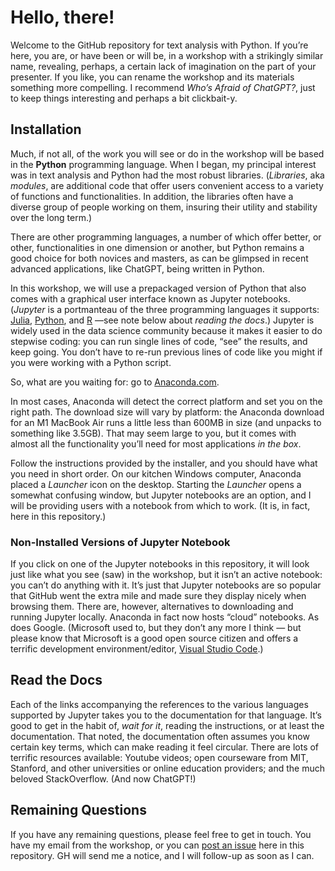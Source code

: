 # Hello, there!

Welcome to the GitHub repository for text analysis with Python. If you’re here, you are, or have been or will be, in a workshop with a strikingly similar name, revealing, perhaps, a certain lack of imagination on the part of your presenter. If you like, you can rename the workshop and its materials something more compelling. I recommend *Who’s Afraid of ChatGPT?*, just to keep things interesting and perhaps a bit clickbait-y. 

## Installation

Much, if not all, of the work you will see or do in the workshop will be based in the **Python** programming language. When I began, my principal interest was in text analysis and Python had the most robust libraries. (*Libraries*, aka *modules*, are additional code that offer users convenient access to a variety of functions and functionalities. In addition, the libraries often have a diverse group of people working on them, insuring their utility and stability over the long term.)

There are other programming languages, a number of which offer better, or other, functionalities in one dimension or another, but Python remains a good choice for both novices and masters, as can be glimpsed in recent advanced applications, like ChatGPT, being written in Python. 

In this workshop, we will use a prepackaged version of Python that also comes with a graphical user interface known as Jupyter notebooks. (*Jupyter* is a portmanteau of the three programming languages it supports: [Julia][], [Python][], and [R][] —see note below about *reading the docs*.) Jupyter is widely used in the data science community because it makes it easier to do stepwise coding: you can run single lines of code, “see” the results, and keep going. You don’t have to re-run previous lines of code like you might if you were working with a Python script. 

So, what are you waiting for: go to [Anaconda.com](https://www.anaconda.com).

In most cases, Anaconda will detect the correct platform and set you on the right path. The download size will vary by platform: the Anaconda download for an M1 MacBook Air runs a little less than 600MB in size (and unpacks to something like 3.5GB). That may seem large to you, but it comes with almost all the functionality you’ll need for most applications *in the box*.

Follow the instructions provided by the installer, and you should have what you need in short order. On our kitchen Windows computer, Anaconda placed a _Launcher_ icon on the desktop. Starting the _Launcher_ opens a somewhat confusing window, but  Jupyter notebooks are an option, and I will be providing users with a notebook from which to work. (It is, in fact, here in this repository.)

### Non-Installed Versions of Jupyter Notebook

If you click on one of the Jupyter notebooks in this repository, it will look just like what you see (saw) in the workshop, but it isn’t an active notebook: you can’t do anything with it. It’s just that Jupyter notebooks are so popular that GitHub went the extra mile and made sure they display nicely when browsing them. There are, however, alternatives to downloading and running Jupyter locally. Anaconda in fact now hosts “cloud” notebooks. As does Google. (Microsoft used to, but they don’t any more I think — but please know that Microsoft is a good open source citizen and offers a terrific development environment/editor, [Visual Studio Code][].)



## Read the Docs

Each of the links accompanying the references to the various languages supported by Jupyter takes you to the documentation for that language. It’s good to get in the habit of, *wait for it*, reading the instructions, or at least the documentation. That noted, the documentation often assumes you know certain key terms, which can make reading it feel circular. There are lots of terrific resources available: Youtube videos; open courseware from MIT, Stanford, and other universities or online education providers; and the much beloved StackOverflow. (And now ChatGPT!)



## Remaining Questions

If you have any remaining questions, please feel free to get in touch. You have my email from the workshop, or you can [post an issue][] here in this repository. GH will send me a notice, and I will follow-up as soon as I can.

[Julia]: https://julialang.org

[Python]: https://www.python.org
[R]: https://www.r-project.org
[Visual Studio Code]: https://code.visualstudio.com
[post an issue]: https://github.com/johnlaudun/workshop/issues